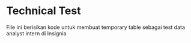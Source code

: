 # Technical Test
File ini berisikan kode untuk membuat temporary table sebagai test data analyst intern di Insignia
